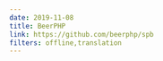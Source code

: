 ```yaml
---
date: 2019-11-08
title: BeerPHP
link: https://github.com/beerphp/spb
filters: offline,translation
---
```

